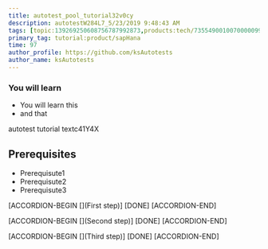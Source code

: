 ```yaml
---
title: autotest_pool_tutorial32v0cy
description: autotestW284L7_5/23/2019 9:48:43 AM
tags: [topic:139269250608756787992873,products:tech/73554900100700000996,tutorial:experience/advanced]
primary_tag: tutorial:product/sapHana
time: 97
author_profile: https://github.com/ksAutotests
author_name: ksAutotests
---
```

### You will learn
- You will learn this
- and that

autotest tutorial textc41Y4X

## Prerequisites
- Prerequisute1
- Prerequisute2
- Prerequisute3

[ACCORDION-BEGIN [](First step)]
[DONE]
[ACCORDION-END]

[ACCORDION-BEGIN [](Second step)]
[DONE]
[ACCORDION-END]

[ACCORDION-BEGIN [](Third step)]
[DONE]
[ACCORDION-END]

